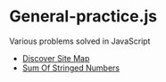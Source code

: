 # General-practice.js
Various problems solved in JavaScript

* [Discover Site Map](./src/discoverSiteMap.js)
* [Sum Of Stringed Numbers](./src/sumOfStringedNumbers.js)